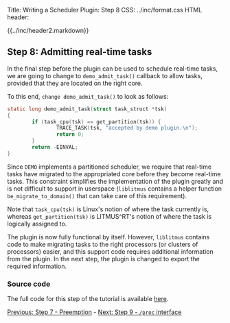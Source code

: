 Title:  Writing a Scheduler Plugin: Step 8
CSS:    ../inc/format.css
HTML header:    <script type="text/javascript" src="https://cdn.mathjax.org/mathjax/latest/MathJax.js?config=TeX-AMS-MML_HTMLorMML"></script> <link rel="stylesheet" href="https://cdnjs.cloudflare.com/ajax/libs/highlight.js/9.10.0/styles/tomorrow-night.min.css"><script src="https://cdnjs.cloudflare.com/ajax/libs/highlight.js/9.10.0/highlight.min.js"></script>

{{../inc/header2.markdown}}

Step 8: Admitting real-time tasks
---------------------------------

In the final step before the plugin can be used to schedule real-time tasks, we are going to change to `demo_admit_task()` callback to allow tasks, provided that they are located on the right core.

To this end, `change demo_admit_task()` to look as follows:

```C
static long demo_admit_task(struct task_struct *tsk)
{
        if (task_cpu(tsk) == get_partition(tsk)) {
                TRACE_TASK(tsk, "accepted by demo plugin.\n");
                return 0;
        }
        return -EINVAL;
}
```

Since `DEMO` implements a partitioned scheduler, we require that real-time tasks have migrated to the appropriated core before they become real-time tasks. This constraint simplifies the implementation of the plugin greatly and is not difficult to support in userspace (`liblitmus` contains a helper function `be_migrate_to_domain()` that can take care of this requirement).

Note that `task_cpu(tsk)` is Linux's notion of where the task currently is, whereas `get_partition(tsk)` is LITMUS^RT's notion of where the task is logically assigned to.

The plugin is now fully functional by itself. However, `liblitmus` contains code to make migrating tasks to the right processors (or clusters of processors) easier, and this support code requires additional information from the plugin. In the next step, the plugin is changed to export the required information.

### Source code

The full code for this step of the tutorial is available [here](./sched_demo_step8.c).

<div class="nav">

[Previous: Step 7 - Preemption](plugin_step_7.html) -
[Next: Step 9 - `/proc` interface](plugin_step_9.html)

</div>

<script>hljs.initHighlightingOnLoad();</script>
